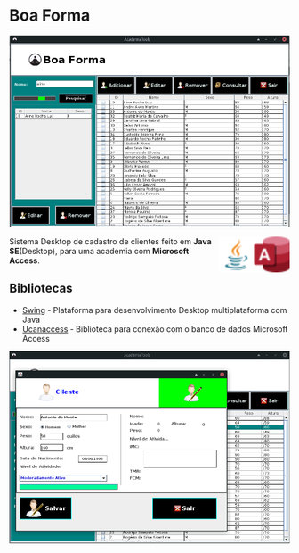# Boa Forma

![Tela inicial](./home.png)

<img align="right" src="./assets/access.svg" alt="Microsoft Acces" width="64px"/>
<img align="right" src="./assets/java16x16.svg" alt="Java" width="64px"/>

Sistema Desktop de cadastro de clientes feito em **Java SE**(Desktop), para uma academia com **Microsoft Access**. 

## Bibliotecas

* [Swing](https://pt.wikipedia.org/wiki/Swing_(Java)) - Plataforma para desenvolvimento Desktop multiplataforma com Java
* [Ucanaccess](http://ucanaccess.sourceforge.net/site.html) - Biblioteca para conexão com o banco de dados Microsoft Access


![Formulario](./homeforme.png)
